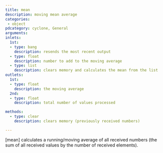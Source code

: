 ```yaml
---
title: mean
description: moving mean average
categories:
 - object
pdcategory: cyclone, General
arguments:
inlets:
  1st:
  - type: bang
    description: resends the most recent output
  - type: float
    description: number to add to the moving average
  - type: list
    description: clears memory and calculates the mean from the list
outlets:
  1st:
  - type: float
    description: the moving average
  2nd:
  - type: float
    description: total number of values processed

methods:
  - type: clear
    description: clears memory (previously received numbers)

---
```


[mean] calculates a running/moving average of all received numbers (the sum of all received values by the number of received elements).

